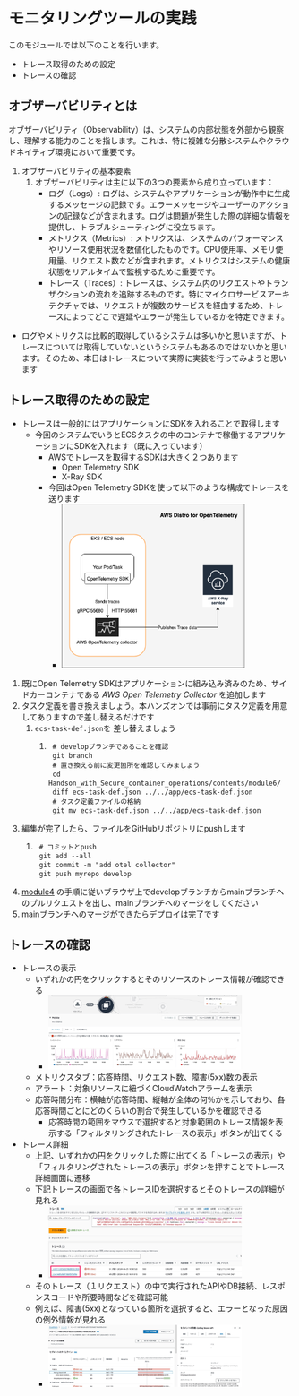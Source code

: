 # モニタリングツールの実践

このモジュールでは以下のことを行います。

- トレース取得のための設定
- トレースの確認

## オブザーバビリティとは

オブザーバビリティ（Observability）は、システムの内部状態を外部から観察し、理解する能力のことを指します。これは、特に複雑な分散システムやクラウドネイティブ環境において重要です。  

1. オブザーバビリティの基本要素
    1. オブザーバビリティは主に以下の3つの要素から成り立っています：
        - ログ（Logs）: ログは、システムやアプリケーションが動作中に生成するメッセージの記録です。エラーメッセージやユーザーのアクションの記録などが含まれます。ログは問題が発生した際の詳細な情報を提供し、トラブルシューティングに役立ちます。
        - メトリクス（Metrics）: メトリクスは、システムのパフォーマンスやリソース使用状況を数値化したものです。CPU使用率、メモリ使用量、リクエスト数などが含まれます。メトリクスはシステムの健康状態をリアルタイムで監視するために重要です。
        - トレース（Traces）: トレースは、システム内のリクエストやトランザクションの流れを追跡するものです。特にマイクロサービスアーキテクチャでは、リクエストが複数のサービスを経由するため、トレースによってどこで遅延やエラーが発生しているかを特定できます。

- ログやメトリクスは比較的取得しているシステムは多いかと思いますが、トレースについては取得していないというシステムもあるのではないかと思います。そのため、本日はトレースについて実際に実装を行ってみようと思います

## トレース取得のための設定

- トレースは一般的にはアプリケーションにSDKを入れることで取得します
    - 今回のシステムでいうとECSタスクの中のコンテナで稼働するアプリケーションにSDKを入れます（既に入っています）
        - AWSでトレースを取得するSDKは大きく２つあります
            - Open Telemetry SDK
            - X-Ray SDK
        - 今回はOpen Telemetry SDKを使って以下のような構成でトレースを送ります
            - <img src="../images/module6/OpenTelemetrySDK.png" width=80%>

1. 既にOpen Telemetry SDKはアプリケーションに組み込み済みのため、サイドカーコンテナである *AWS Open Telemetry Collector* を追加します
2. タスク定義を書き換えましょう。本ハンズオンでは事前にタスク定義を用意してありますので差し替えるだけです
    1. `ecs-task-def.json`を 差し替えましょう
        1. ```
            # developブランチであることを確認
            git branch
            # 置き換える前に変更箇所を確認してみましょう
            cd Handson_with_Secure_container_operations/contents/module6/
            diff ecs-task-def.json ../../app/ecs-task-def.json
            # タスク定義ファイルの格納
            git mv ecs-task-def.json ../../app/ecs-task-def.json
3.  編集が完了したら、ファイルをGitHubリポジトリにpushします
    1. ```
        # コミットとpush
        git add --all
        git commit -m "add otel collector"
        git push myrepo develop
4. [module4](../module4/module4.md) の手順に従いブラウザ上でdevelopブランチからmainブランチへのプルリクエストを出し、mainブランチへのマージをしてください
5. mainブランチへのマージができたらデプロイは完了です

## トレースの確認

- トレースの表示
    - いずれかの円をクリックするとそのリソースのトレース情報が確認できる
        - <img src="../images/module6/xray1.png" width=80%>
    - メトリクスタブ：応答時間、リクエスト数、障害(5xx)数の表示
    - アラート：対象リソースに紐づくCloudWatchアラームを表示
    - 応答時間分布：横軸が応答時間、縦軸が全体の何％かを示しており、各応答時間ごとにどのくらいの割合で発生しているかを確認できる
        - 応答時間の範囲をマウスで選択すると対象範囲のトレース情報を表示する「フィルタリングされたトレースの表示」ボタンが出てくる
- トレース詳細
    - 上記、いずれかの円をクリックした際に出てくる「トレースの表示」や「フィルタリングされたトレースの表示」ボタンを押すことでトレース詳細画面に遷移
    - 下記トレースの画面で各トレースIDを選択するとそのトレースの詳細が見れる
        - <img src="../images/module6/xray2.png" width=80%>
    - そのトレース（１リクエスト）の中で実行されたAPIやDB接続、レスポンスコードや所要時間などを確認可能
    - 例えば、障害(5xx)となっている箇所を選択すると、エラーとなった原因の例外情報が見れる
        - <img src="../images/module6/xray3.png" width=80%>
